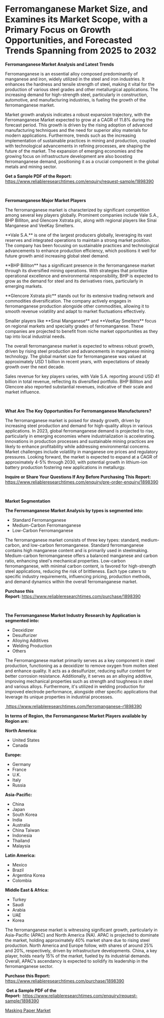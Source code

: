 <p><h1>Ferromanganese Market Size, and Examines its Market Scope, with a Primary Focus on Growth Opportunities, and Forecasted Trends Spanning from 2025 to 2032</h1></p><p><strong>Ferromanganese Market Analysis and Latest Trends</strong></p>
<p><p>Ferromanganese is an essential alloy composed predominantly of manganese and iron, widely utilized in the steel and iron industries. It enhances the hardness and tensile strength of steel, making it vital for the production of various steel grades and other metallurgical applications. The increasing demand for high-strength steel, particularly in construction, automotive, and manufacturing industries, is fueling the growth of the ferromanganese market. </p><p>Market growth analysis indicates a robust expansion trajectory, with the Ferromanganese Market expected to grow at a CAGR of 11.8% during the forecast period. This growth is driven by the rising adoption of advanced manufacturing techniques and the need for superior alloy materials for modern applications. Furthermore, trends such as the increasing implementation of sustainable practices in mining and production, coupled with technological advancements in refining processes, are shaping the future of the market. The expansion of emerging economies and the growing focus on infrastructure development are also boosting ferromanganese demand, positioning it as a crucial component in the global metals and mining sector.</p></p>
<p><strong>Get a Sample PDF of the Report:&nbsp;</strong> <a href="https://www.reliableresearchtimes.com/enquiry/request-sample/1898390?utm_campaign=2179&utm_medium=2&utm_source=Github&utm_content=ia&utm_term=01042025&utm_id=ferromanganese">https://www.reliableresearchtimes.com/enquiry/request-sample/1898390</a></p>
<p>&nbsp;</p>
<p><strong>Ferromanganese Major Market Players</strong></p>
<p><p>The ferromanganese market is characterized by significant competition among several key players globally. Prominent companies include Vale S.A., BHP Billiton, and Glencore Xstrata plc, along with regional players like Sinai Manganese and VeeKay Smelters.</p><p>**Vale S.A.** is one of the largest producers globally, leveraging its vast reserves and integrated operations to maintain a strong market position. The company has been focusing on sustainable practices and technological advancements to enhance production efficiency, which positions it well for future growth amid increasing global steel demand.</p><p>**BHP Billiton** has a significant presence in the ferromanganese market through its diversified mining operations. With strategies that prioritize operational excellence and environmental responsibility, BHP is expected to grow as the demand for steel and its derivatives rises, particularly in emerging markets.</p><p>**Glencore Xstrata plc** stands out for its extensive trading network and commodities diversification. The company actively engages in ferromanganese production alongside other commodities, allowing it to smooth revenue volatility and adapt to market fluctuations effectively.</p><p>Smaller players like **Sinai Manganese** and **VeeKay Smelters** focus on regional markets and specialty grades of ferromanganese. These companies are projected to benefit from niche market opportunities as they tap into local industrial needs.</p><p>The overall ferromanganese market is expected to witness robust growth, driven by rising steel production and advancements in manganese mining technology. The global market size for ferromanganese was valued at approximately USD 1 billion in recent years, with expectations of steady growth over the next decade.</p><p>Sales revenue for key players varies, with Vale S.A. reporting around USD 41 billion in total revenue, reflecting its diversified portfolio. BHP Billiton and Glencore also reported substantial revenues, indicative of their scale and market influence.</p></p>
<p>&nbsp;</p>
<p><strong>What Are The Key Opportunities For Ferromanganese Manufacturers?</strong></p>
<p><p>The ferromanganese market is poised for steady growth, driven by increasing steel production and demand for high-quality alloys in various applications. In 2023, global ferromanganese demand is projected to rise, particularly in emerging economies where industrialization is accelerating. Innovations in production processes and sustainable mining practices are likely to enhance profitability while addressing environmental concerns. Market challenges include volatility in manganese ore prices and regulatory pressures. Looking forward, the market is expected to expand at a CAGR of approximately 4-5% through 2030, with potential growth in lithium-ion battery production fostering new applications in metallurgy.</p></p>
<p><strong>Inquire or Share Your Questions If Any Before Purchasing This Report:</strong> <a href="https://www.reliableresearchtimes.com/enquiry/pre-order-enquiry/1898390?utm_campaign=2179&utm_medium=2&utm_source=Github&utm_content=ia&utm_term=01042025&utm_id=ferromanganese">https://www.reliableresearchtimes.com/enquiry/pre-order-enquiry/1898390</a></p>
<p>&nbsp;</p>
<p><strong>Market Segmentation</strong></p>
<p><strong>The Ferromanganese Market Analysis by types is segmented into:</strong></p>
<p><ul><li>Standard Ferromanganese</li><li>Medium-Carbon Ferromanganese</li><li>Low-Carbon Ferromanganese</li></ul></p>
<p><p>The ferromanganese market consists of three key types: standard, medium-carbon, and low-carbon ferromanganese. Standard ferromanganese contains high manganese content and is primarily used in steelmaking. Medium-carbon ferromanganese offers a balanced manganese and carbon ratio, enhancing steel's mechanical properties. Low-carbon ferromanganese, with minimal carbon content, is favored for high-strength steel applications, reducing the risk of brittleness. Each type caters to specific industry requirements, influencing pricing, production methods, and demand dynamics within the overall ferromanganese market.</p></p>
<p><strong>Purchase this Report:&nbsp;</strong><a href="https://www.reliableresearchtimes.com/purchase/1898390?utm_campaign=2179&utm_medium=2&utm_source=Github&utm_content=ia&utm_term=01042025&utm_id=ferromanganese">https://www.reliableresearchtimes.com/purchase/1898390</a></p>
<p>&nbsp;</p>
<p><strong>The Ferromanganese Market Industry Research by Application is segmented into:</strong></p>
<p><ul><li>Deoxidizer</li><li>Desulfurizer</li><li>Alloying Additives</li><li>Welding Production</li><li>Others</li></ul></p>
<p><p>The Ferromanganese market primarily serves as a key component in steel production, functioning as a deoxidizer to remove oxygen from molten steel and enhance quality. It acts as a desulfurizer, reducing sulfur content for better corrosion resistance. Additionally, it serves as an alloying additive, improving mechanical properties such as strength and toughness in steel and various alloys. Furthermore, it's utilized in welding production for improved electrode performance, alongside other specific applications that leverage its unique properties in industrial processes.</p></p>
<p><a href="https://www.reliableresearchtimes.com/ferromanganese-r1898390?utm_campaign=2179&utm_medium=2&utm_source=Github&utm_content=ia&utm_term=01042025&utm_id=ferromanganese">&nbsp;https://www.reliableresearchtimes.com/ferromanganese-r1898390</a></p>
<p><strong>In terms of Region, the Ferromanganese Market Players available by Region are:</strong></p>
<p>
    <p> <strong> North America: </strong>
        <ul>
            <li>United States</li>
            <li>Canada</li>
        </ul>
        </p> 
    <p> <strong> Europe: </strong>
        <ul>
            <li>Germany</li>
            <li>France</li>
            <li>U.K.</li>
            <li>Italy</li>
            <li>Russia</li>
        </ul>
        </p> 
    <p> <strong> Asia-Pacific: </strong>
        <ul>
            <li>China</li>
            <li>Japan</li>
            <li>South Korea</li>
            <li>India</li>
            <li>Australia</li>
            <li>China Taiwan</li>
            <li>Indonesia</li>
            <li>Thailand</li>
            <li>Malaysia</li>
        </ul>
        </p> 
    <p> <strong> Latin America: </strong>
        <ul>
            <li>Mexico</li>
            <li>Brazil</li>
            <li>Argentina Korea</li>
            <li>Colombia</li>
        </ul>
        </p> 
    <p> <strong> Middle East & Africa: </strong>
        <ul>
            <li>Turkey</li>
            <li>Saudi</li>
            <li>Arabia</li>
            <li>UAE</li>
            <li>Korea</li>
        </ul>
    </p>
    </p>
<p><p>The ferromanganese market is witnessing significant growth, particularly in Asia-Pacific (APAC) and North America (NA). APAC is projected to dominate the market, holding approximately 40% market share due to rising steel production. North America and Europe follow, with shares of around 25% and 20%, respectively, driven by infrastructure developments. China, a key player, holds nearly 15% of the market, fueled by its industrial demands. Overall, APAC’s ascendancy is expected to solidify its leadership in the ferromanganese sector.</p></p>
<p><strong>Purchase this Report: </strong><a href="https://www.reliableresearchtimes.com/purchase/1898390?utm_campaign=2179&utm_medium=2&utm_source=Github&utm_content=ia&utm_term=01042025&utm_id=ferromanganese">https://www.reliableresearchtimes.com/purchase/1898390</a></p>
<p>&nbsp;<strong>Get a Sample PDF of the Report:&nbsp;&nbsp;</strong><a href="https://www.reliableresearchtimes.com/enquiry/request-sample/1898390?utm_campaign=2179&utm_medium=2&utm_source=Github&utm_content=ia&utm_term=01042025&utm_id=ferromanganese">https://www.reliableresearchtimes.com/enquiry/request-sample/1898390</a></p>
<p><strong></strong></p>
<p><p><a href="https://github.com/JakirUddin651/Market-Research-Report-List-2/blob/main/masking-paper-market.md?utm_campaign=2179&utm_medium=2&utm_source=Github&utm_content=ia&utm_term=01042025&utm_id=ferromanganese">Masking Paper Market</a></p></p>